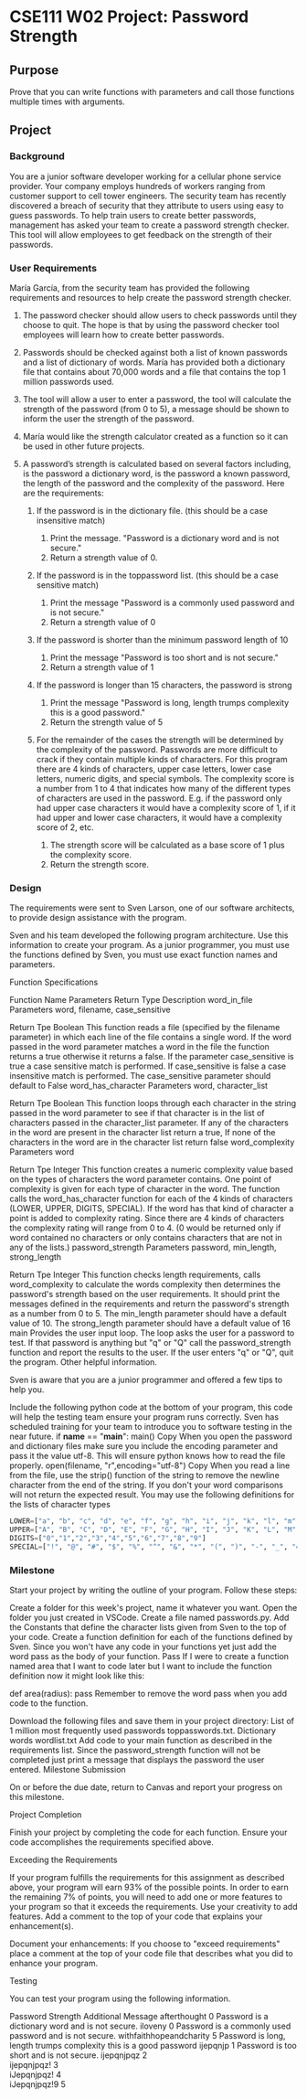 # CSE111 W02 Project: Password Strength

## Purpose

Prove that you can write functions with parameters and call those functions multiple times with arguments.

## Project

### Background

You are a junior software developer working for a cellular phone service provider. Your company employs hundreds of workers ranging from customer support to cell tower engineers. The security team has recently discovered a breach of security that they attribute to users using easy to guess passwords. To help train users to create better passwords, management has asked your team to create a password strength checker. This tool will allow employees to get feedback on the strength of their passwords.

### User Requirements

María García, from the security team has provided the following requirements and resources to help create the password strength checker.

1. The password checker should allow users to check passwords until they choose to quit. The hope 
   is that by using the password checker tool employees will learn how to create better passwords.
2. Passwords should be checked against both a list of known passwords and a list of dictionary of 
   words. María has provided both a dictionary file that contains about 70,000 words and a file 
   that contains the top 1 million passwords used.
3. The tool will allow a user to enter a password, the tool will calculate the strength of the password (from 0 to 5), a message should be shown to inform the user the strength of the password.
4. María would like the strength calculator created as a function so it can be used in other future projects.
5. A password’s strength is calculated based on several factors including, is the password a dictionary word, is the password a known password, the length of the password and the complexity of the password. Here are the requirements:

   1. If the password is in the dictionary file. (this should be a case insensitive match)
        1. Print the message. "Password is a dictionary word and is not secure."
        2. Return a strength value of 0.
   2. If the password is in the toppassword list. (this should be a case sensitive match)

      1. Print the message "Password is a commonly used password and is not secure."
      2. Return a strength value of 0
      
   3. If the password is shorter than the minimum password length of 10
      1. Print the message "Password is too short and is not secure."
      2. Return a strength value of 1
      
   4. If the password is longer than 15 characters, the password is strong
      1. Print the message "Password is long, length trumps complexity this is a good password."
      2. Return the strength value of 5
      
   5. For the remainder of the cases the strength will be determined by the complexity of the password. Passwords are more difficult to crack if they contain multiple kinds of characters. For this program there are 4 kinds of characters, upper case letters, lower case letters, numeric digits, and special symbols. The complexity score is a number from 1 to 4 that indicates how many of the different types of characters are used in the password. E.g. if the password only had upper case characters it would have a complexity score of 1, if it had upper and lower case characters, it would have a complexity score of 2, etc.
   
      1. The strength score will be calculated as a base score of 1 plus the complexity score.
      2. Return the strength score.

### Design

The requirements were sent to Sven Larson, one of our software architects, to provide design assistance with the program.

Sven and his team developed the following program architecture. Use this information to create your program. As a junior programmer, you must use the functions defined by Sven, you must use exact function names and parameters.

Function Specifications

Function Name	Parameters
Return Type	Description
word_in_file	Parameters
word,
filename,
case_sensitive

Return Tpe
Boolean	This function reads a file (specified by the filename parameter) in which each line of the file contains a single word. If the word passed in the word parameter matches a word in the file the function returns a true otherwise it returns a false. If the parameter case_sensitive is true a case sensitive match is performed. If case_sensitive is false a case insensitive match is performed. The case_sensitive parameter should default to False
word_has_character	Parameters
word,
character_list

Return Tpe
Boolean	This function loops through each character in the string passed in the word parameter to see if that character is in the list of characters passed in the character_list parameter. If any of the characters in the word are present in the character list return a true, If none of the characters in the word are in the character list return false
word_complexity	Parameters
word

Return Tpe
Integer	This function creates a numeric complexity value based on the types of characters the word parameter contains. One point of complexity is given for each type of character in the word. The function calls the word_has_character function for each of the 4 kinds of characters (LOWER, UPPER, DIGITS, SPECIAL). If the word has that kind of character a point is added to complexity rating. Since there are 4 kinds of characters the complexity rating will range from 0 to 4. (0 would be returned only if word contained no characters or only contains characters that are not in any of the lists.)
password_strength	Parameters
password,
min_length,
strong_length

Return Tpe
Integer	This function checks length requirements, calls word_complexity to calculate the words complexity then determines the password's strength based on the user requirements. It should print the messages defined in the requirements and return the password's strength as a number from 0 to 5. The min_length parameter should have a default value of 10. The strong_length parameter should have a default value of 16
main		Provides the user input loop. The loop asks the user for a password to test. If that password is anything but "q" or "Q" call the password_strength function and report the results to the user. If the user enters "q" or "Q", quit the program.
Other helpful information.

Sven is aware that you are a junior programmer and offered a few tips to help you.

Include the following python code at the bottom of your program, this code will help the testing team ensure your program runs correctly. Sven has scheduled training for your team to introduce you to software testing in the near future.
if __name__ == "__main__":
    main()
Copy
When you open the password and dictionary files make sure you include the encoding parameter and pass it the value utf-8. This will ensure python knows how to read the file properly.
open(filename, "r",encoding="utf-8")
Copy
When you read a line from the file, use the strip() function of the string to remove the newline character from the end of the string. If you don't your word comparisons will not return the expected result.
You may use the following definitions for the lists of character types

```python
LOWER=["a", "b", "c", "d", "e", "f", "g", "h", "i", "j", "k", "l", "m", "n", "o", "p", "q", "r", "s", "t", "u", "v", "w", "x", "y", "z"]
UPPER=["A", "B", "C", "D", "E", "F", "G", "H", "I", "J", "K", "L", "M", "N", "O", "P", "Q", "R", "S", "T", "U", "V", "W", "X", "Y", "Z"]
DIGITS=["0","1","2","3","4","5","6","7","8","9"]
SPECIAL=["!", "@", "#", "$", "%", "^", "&", "*", "(", ")", "-", "_", "=", "+", "[", "]", "{", "}", "|", ";", ":", """, """, ",", ".", "<", ">", "?", "/", "`", "~"]
```

### Milestone

Start your project by writing the outline of your program. Follow these steps:

Create a folder for this week's project, name it whatever you want.
Open the folder you just created in VSCode.
Create a file named passwords.py.
Add the Constants that define the character lists given from Sven to the top of your code.
Create a function definition for each of the functions defined by Sven. Since you won't have any code in your functions yet just add the word pass as the body of your function.
Pass
If I were to create a function named area that I want to code later but I want to include the function definition now it might look like this:

def area(radius):
    pass
Remember to remove the word pass when you add code to the function.

Download the following files and save them in your project directory:
List of 1 million most frequently used passwords toppasswords.txt.
Dictionary words wordlist.txt
Add code to your main function as described in the requirements list. Since the password_strength function will not be completed just print a message that displays the password the user entered.
Milestone Submission

On or before the due date, return to Canvas and report your progress on this milestone.

Project Completion

Finish your project by completing the code for each function. Ensure your code accomplishes the requirements specified above.

Exceeding the Requirements

If your program fulfills the requirements for this assignment as described above, your program will earn 93% of the possible points. In order to earn the remaining 7% of points, you will need to add one or more features to your program so that it exceeds the requirements. Use your creativity to add features. Add a comment to the top of your code that explains your enhancement(s).

Document your enhancements:
If you choose to "exceed requirements" place a comment at the top of your code file that describes what you did to enhance your program.

Testing

You can test your program using the following information.

Password	Strength	Additional Message
afterthought	0	Password is a dictionary word and is not secure.
iloveny	0	Password is a commonly used password and is not secure.
withfaithhopeandcharity	5	Password is long, length trumps complexity this is a good password
ijepqnjp	1	Password is too short and is not secure.
ijepqnjpqz	2	
ijepqnjpqz!	3	
iJepqnjpqz!	4	
iJepqnjpqz!9	5	
